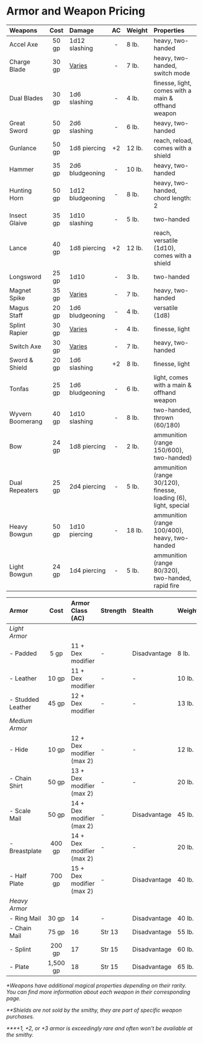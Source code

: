 # Armor and Weapon Pricing

| Weapons          | Cost  | Damage                                       | AC  | Weight | Properties |
| :------          | :--:  | :-----                                       | :-: | :----- | :--------- |
| Accel Axe        | 50 gp | 1d12 slashing                                | -   | 8 lb.  | heavy, two-handed |
| Charge Blade     | 30 gp | [Varies](resources/weapons/charge-blade.md)  | -   | 7 lb.  | heavy, two-handed, switch mode |
| Dual Blades      | 30 gp | 1d6 slashing                                 | -   | 4 lb.  | finesse, light, comes with a main & offhand weapon |
| Great Sword      | 50 gp | 2d6 slashing                                 | -   | 6 lb.  | heavy, two-handed |
| Gunlance         | 50 gp | 1d8 piercing                                 | +2  | 12 lb. | reach, reload, comes with a shield |
| Hammer           | 35 gp | 2d6 bludgeoning                              | -   | 10 lb. | heavy, two-handed |
| Hunting Horn     | 50 gp | 1d12 bludgeoning                             | -   | 8 lb.  | heavy, two-handed, chord length: 2 |
| Insect Glaive    | 35 gp | 1d10 slashing                                | -   | 5 lb.  | two-handed |
| Lance            | 40 gp | 1d8 piercing                                 | +2  | 12 lb. | reach, versatile (1d10), comes with a shield |
| Longsword        | 25 gp | 1d10                                         | -   | 3 lb.  | two-handed |
| Magnet Spike     | 35 gp | [Varies](resources/weapons/magnet-spike.md)  | -   | 7 lb.  | heavy, two-handed |
| Magus Staff      | 20 gp | 1d6 bludgeoning                              | -   | 4 lb.  | versatile (1d8) |
| Splint Rapier    | 30 gp | [Varies](resources/weapons/splint-rapier.md) | -   | 4 lb.  | finesse, light |
| Switch Axe       | 30 gp | [Varies](resources/weapons/switch-axe.md)    | -   | 7 lb.  | heavy, two-handed |
| Sword & Shield   | 20 gp | 1d6 slashing                                 | +2  | 8 lb.  | finesse, light |
| Tonfas           | 25 gp | 1d6 bludgeoning                              | -   | 6 lb.  | light, comes with a main & offhand weapon |
| Wyvern Boomerang | 40 gp | 1d10 slashing                                | -   | 8 lb.  | two-handed, thrown (60/180) |
| Bow              | 24 gp | 1d8 piercing                                 | -   | 2 lb.  | ammunition (range 150/600), two-handed) |
| Dual Repeaters   | 25 gp | 2d4 piercing                                 | -   | 5 lb.  | ammunition (range 30/120), finesse, loading (6), light, special |
| Heavy Bowgun     | 50 gp | 1d10 piercing                                | -   | 18 lb. | ammunition (range 100/400), heavy, two-handed |
| Light Bowgun     | 24 gp | 1d4 piercing                                 | -   | 5 lb.  | ammunition (range 80/320), two-handed, rapid fire |

| Armor             | Cost   | Armor Class (AC)          | Strength | Stealth      | Weight |
| :----             | :---:  | :---------------          | :------- | :------      | :----- |
| *Light Armor*     |        |                           |          |              |        |
| - Padded          | 5 gp   | 11 + Dex modifier         | -        | Disadvantage | 8 lb.  |
| - Leather         | 10 gp  | 11 + Dex modifier         | -        | -            | 10 lb. |
| - Studded Leather | 45 gp  | 12 + Dex modifier         | -        | -            | 13 lb. |
| *Medium Armor*    |        |                           |          |              |        | 
| - Hide            | 10 gp  | 12 + Dex modifier (max 2) | -        | -            | 12 lb. |
| - Chain Shirt     | 50 gp  | 13 + Dex modifier (max 2) | -        | -            | 20 lb. |
| - Scale Mail      | 50 gp  | 14 + Dex modifier (max 2) | -        | Disadvantage | 45 lb. |
| - Breastplate     | 400 gp | 14 + Dex modifier (max 2) | -        | -            | 20 lb. |
| - Half Plate      | 700 gp | 15 + Dex modifier (max 2) | -        | Disadvantage | 40 lb. |
| *Heavy Armor*     |        |                           |          |              |        |
| - Ring Mail       | 30 gp  | 14                        | -        | Disadvantage | 40 lb. |
| - Chain Mail      | 75 gp  | 16                        | Str 13   | Disadvantage | 55 lb. |
| - Splint          | 200 gp | 17                        | Str 15   | Disadvantage | 60 lb. |
| - Plate           | 1,500 gp| 18                       | Str 15   | Disadvantage | 65 lb. |

*\*Weapons have additional magical properties depending on their rarity. You can find more information about each weapon in their corresponding page.*

*\*\*Shields are not sold by the smithy, they are part of specific weapon purchases.*

*\*\*\*+1, +2, or +3 armor is exceedingly rare and often won't be available at the smithy.*

